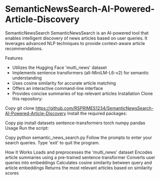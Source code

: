# SemanticNewsSearch-AI-Powered-Article-Discovery
SemanticNewsSearch
SemanticNewsSearch is an AI-powered tool that enables intelligent discovery of news articles based on user queries. It leverages advanced NLP techniques to provide context-aware article recommendations.

Features
* Utilizes the Hugging Face 'multi_news' dataset
* Implements sentence transformers (all-MiniLM-L6-v2) for semantic understanding
* Uses cosine similarity for accurate article matching
* Offers an interactive command-line interface
* Provides concise summaries of top relevant articles
Installation
Clone this repository:

Copy
git clone https://github.com/RSPRIMES1234/SemanticNewsSearch-AI-Powered-Article-Discovery
Install the required packages:

Copy
pip install datasets sentence-transformers torch numpy pandas
Usage
Run the script:


Copy
python semantic_news_search.py
Follow the prompts to enter your search queries. Type 'exit' to quit the program.

How It Works
Loads and preprocesses the 'multi_news' dataset
Encodes article summaries using a pre-trained sentence transformer
Converts user queries into embeddings
Calculates cosine similarity between query and article embeddings
Returns the most relevant articles based on similarity scores

